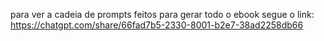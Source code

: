 para ver a cadeia de prompts feitos para gerar todo o ebook segue o link:
https://chatgpt.com/share/66fad7b5-2330-8001-b2e7-38ad2258db66
